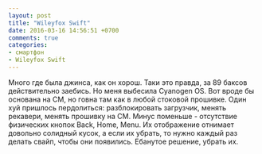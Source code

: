 ```yaml
---
layout: post
title: "Wileyfox Swift"
date: 2016-03-16 14:56:51 +0700
comments: true
categories:
- смартфон
- Wileyfox Swift
---
```

Много где была джинса, как он хорош. Таки это правда, за 89 баксов действительно заебись. Но меня выбесила Cyanogen OS. Вот вроде бы основана на CM, но говна там как в любой стоковой прошивке. Один хуй пришлось пердолиться: разблокировать загрузчик, менять рекавери, менять прошивку на CM. Минус поменьше - отсутствие физических кнопок Back, Home, Menu. Их отображение отнимает довольно солидный кусок, а если их убрать, то нужно каждый раз делать свайп, чтобы они появились. Ебанутое решение, убрать их.